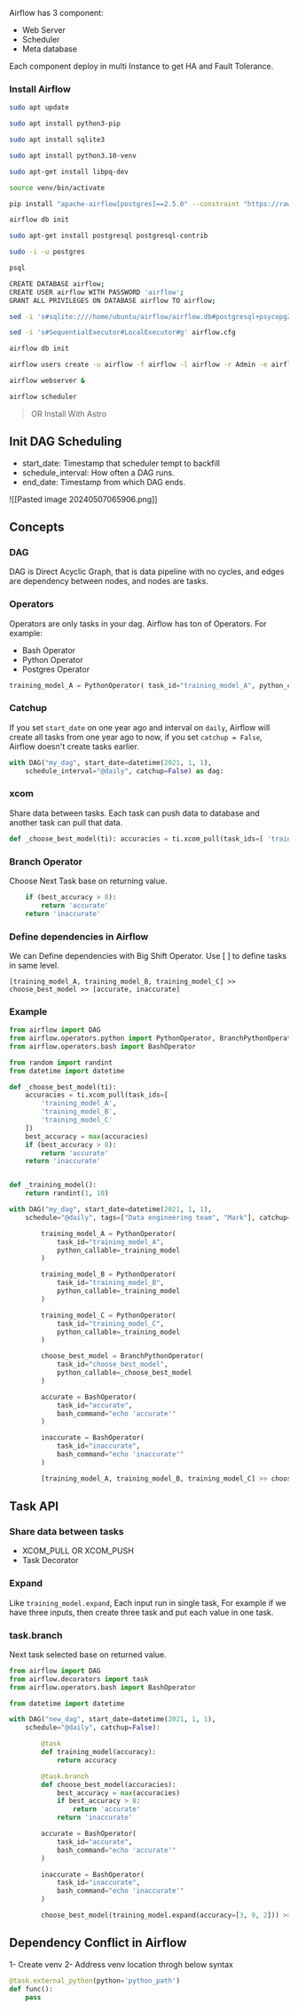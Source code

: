 Airflow has 3 component:
- Web Server
- Scheduler
- Meta database

Each component deploy in multi Instance to get HA and Fault Tolerance.

### Install Airflow
```bash 
sudo apt update

sudo apt install python3-pip

sudo apt install sqlite3

sudo apt install python3.10-venv

sudo apt-get install libpq-dev

source venv/bin/activate

pip install "apache-airflow[postgres]==2.5.0" --constraint "https://raw.githubusercontent.com/apache/airflow/constraints-2.5.0/constraints-3.7.txt"

airflow db init

sudo apt-get install postgresql postgresql-contrib

sudo -i -u postgres

psql

CREATE DATABASE airflow;
CREATE USER airflow WITH PASSWORD 'airflow';
GRANT ALL PRIVILEGES ON DATABASE airflow TO airflow;

sed -i 's#sqlite:////home/ubuntu/airflow/airflow.db#postgresql+psycopg2://airflow:airflow@localhost/airflow#g' airflow.cfg

sed -i 's#SequentialExecutor#LocalExecutor#g' airflow.cfg

airflow db init

airflow users create -u airflow -f airflow -l airflow -r Admin -e airflow@gmail.com

airflow webserver &

airflow scheduler
```

> OR Install With Astro
## Init DAG Scheduling
- start_date: Timestamp that scheduler tempt to backfill
- schedule_interval: How often a DAG runs.
- end_date: Timestamp from which DAG ends. 

![[Pasted image 20240507065906.png]]

## Concepts
### DAG
DAG is Direct Acyclic Graph, that is data pipeline with no cycles, and edges are dependency between nodes, and nodes are tasks.

### Operators
Operators are only tasks in your dag. Airflow has ton of Operators. 
For example:
- Bash Operator
- Python Operator
- Postgres Operator

```python 
training_model_A = PythonOperator( task_id="training_model_A", python_callable=_training_model )
```
### Catchup
If you set `start_date` on one year ago and interval on `daily`, Airflow will create all tasks from one year ago to now, if you set `catchup = False`, Airflow doesn't create tasks earlier.

```python 
with DAG("my_dag", start_date=datetime(2021, 1, 1),
    schedule_interval="@daily", catchup=False) as dag:
```

### xcom
Share data between tasks. Each task can push data to database and another task can pull that data. 
```python 
def _choose_best_model(ti): accuracies = ti.xcom_pull(task_ids=[ 'training_model_A', 'training_model_B', 'training_model_C' ]) best_accuracy = max(accuracies) if (best_accuracy > 8): return 'accurate' return 'inaccurate'
```

### Branch Operator
Choose Next Task base on returning value. 
```python
    if (best_accuracy > 8):
        return 'accurate'
    return 'inaccurate'
```
### Define dependencies in Airflow 
We can Define dependencies with Big Shift Operator. 
Use [ ]  to define tasks in same level.
```
[training_model_A, training_model_B, training_model_C] >> choose_best_model >> [accurate, inaccurate]
```

### Example
```python
from airflow import DAG
from airflow.operators.python import PythonOperator, BranchPythonOperator
from airflow.operators.bash import BashOperator

from random import randint
from datetime import datetime

def _choose_best_model(ti):
    accuracies = ti.xcom_pull(task_ids=[
        'training_model_A',
        'training_model_B',
        'training_model_C'
    ])
    best_accuracy = max(accuracies)
    if (best_accuracy > 8):
        return 'accurate'
    return 'inaccurate'


def _training_model():
    return randint(1, 10)

with DAG("my_dag", start_date=datetime(2021, 1, 1),
    schedule="@daily", tags=["Data engineering team", "Mark"], catchup=False) as dag:

        training_model_A = PythonOperator(
            task_id="training_model_A",
            python_callable=_training_model
        )

        training_model_B = PythonOperator(
            task_id="training_model_B",
            python_callable=_training_model
        )

        training_model_C = PythonOperator(
            task_id="training_model_C",
            python_callable=_training_model
        )

        choose_best_model = BranchPythonOperator(
            task_id="choose_best_model",
            python_callable=_choose_best_model
        )

        accurate = BashOperator(
            task_id="accurate",
            bash_command="echo 'accurate'"
        )

        inaccurate = BashOperator(
            task_id="inaccurate",
            bash_command="echo 'inaccurate'"
        )

        [training_model_A, training_model_B, training_model_C] >> choose_best_model >> [accurate, inaccurate]
```


## Task API
### Share data between tasks
- XCOM_PULL OR XCOM_PUSH
- Task Decorator

### Expand
Like `training_model.expand`, Each input run in single task, For example if we have three inputs, then create three task and put each value in one task. 

### task.branch
Next task selected base on returned value. 


```python
from airflow import DAG
from airflow.decorators import task
from airflow.operators.bash import BashOperator

from datetime import datetime

with DAG("new_dag", start_date=datetime(2021, 1, 1), 
    schedule="@daily", catchup=False):

        @task
        def training_model(accuracy):
            return accuracy

        @task.branch
        def choose_best_model(accuracies):
            best_accuracy = max(accuracies)
            if best_accuracy > 8:
                return 'accurate'
            return 'inaccurate'

        accurate = BashOperator(
            task_id="accurate",
            bash_command="echo 'accurate'"
        )

        inaccurate = BashOperator(
            task_id="inaccurate",
            bash_command="echo 'inaccurate'"
        )

        choose_best_model(training_model.expand(accuracy=[3, 9, 2])) >> [accurate, inaccurate]
```

## Dependency Conflict in Airflow
1- Create venv
2- Address venv location throgh below syntax
```python
@task.external_python(python='python_path')
def func():
	pass
```
